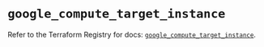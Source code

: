 # `google_compute_target_instance`

Refer to the Terraform Registry for docs: [`google_compute_target_instance`](https://registry.terraform.io/providers/hashicorp/google/5.29.1/docs/resources/compute_target_instance).
